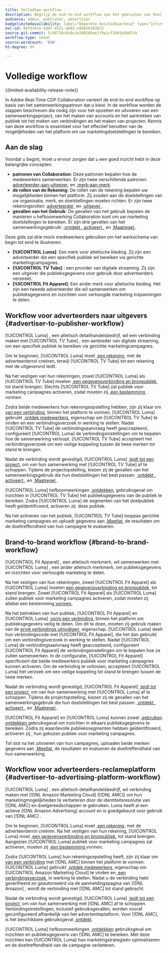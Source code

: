 ```yaml
---
title: Volledige workflow
description: Begrijp de end-to-end workflow van het gebruiken van Real-Time CDP Collaboration op basis van uw samenwerkingspatroon.
audience: admin, publisher, advertiser
badgelimitedavailability: label="Beperkte beschikbaarheid" type="Informative" url="https://helpx.adobe.com/nl/legal/product-descriptions/real-time-customer-data-platform-collaboration.html newtab=true"
exl-id: 90f9341e-5dd7-4521-a602-edb0263838c5
source-git-commit: 5c08738cdc8e1e208203ee1f9a1cf1891b5b07cb
workflow-type: tm+mt
source-wordcount: '838'
ht-degree: 0%

---
```


# Volledige workflow

{{limited-availability-release-note}}

In Adobe Real-Time CDP Collaboration varieert de end-to-end workflow op basis van het samenwerkingspatroon dat u kiest. In de workflow worden de stappen beschreven die nodig zijn voor het opzetten en uitvoeren van een samenwerkingsproject, van het maken van accounts en het aantrekken van publiek tot het maken van verbindingen en het maken van projecten. Kennis van deze workflow is essentieel voor het effectief benutten van de mogelijkheden van het platform om uw marketingdoelstellingen te bereiken.

## Aan de slag

Voordat u begint, moet u ervoor zorgen dat u een goed inzicht hebt in deze belangrijke concepten:

- **patronen van Collaboration**: Deze patronen bepalen hoe de medewerkers samenwerken. Er zijn twee verschillende patronen: [&#x200B; adverteerder-aan-uitgever &#x200B;](./collaboration-patterns.md#advertiser-to-publisher) en [&#x200B; merk-aan-merk &#x200B;](./collaboration-patterns.md#brand-to-brand).
- **de rollen van de Rekening**: De rollen van de rekening bepalen uw mogelijkheden binnen het platform. Zij zouden aan de doelstellingen van uw organisatie, merk, en doelstellingen moeten richten. Er zijn twee rekeningsrollen: [&#x200B; adverteerder &#x200B;](./roles.md#advertiser) en [&#x200B; uitgever &#x200B;](./roles.md#publisher).
- **gevallen van het Gebruik**: De gevallen van het gebruik bepalen de manieren u hefboomwerking Collaboration kunt om uw marketing doelstellingen te bereiken. Er zijn drie gevallen van het samenwerkingsgebruik: [&#x200B; ontdekt &#x200B;](./use-cases.md#discover), [&#x200B; activeert &#x200B;](./use-cases.md#activate), en [&#x200B; Maatregel &#x200B;](./use-cases.md#measure).

Deze gids zal drie mock medewerkers gebruiken om het werkschema van begin tot eind te illustreren:

- **[!UICONTROL Luma]**: Een merk voor atletische kleding. Zij zijn een adverteerder die een specifiek publiek wil bereiken via gerichte marketingcampagnes.
- **[!UICONTROL TV Tube]** : een provider van digitale streaming. Zij zijn een uitgever die publieksgegevens voor gebruik door adverteerders verstrekt.
- **[!UICONTROL Fit Apparel]**: Een ander merk voor atletische kleding. Het zijn een tweede adverteerder die wil samenwerken om publieksgegevens en inzichten voor verhoogde marketing inspanningen te delen.

## Workflow voor adverteerders naar uitgevers {#advertiser-to-publisher-workflow}

[!UICONTROL Luma] , een atletisch detailhandelsbedrijf, wil een verbinding maken met [!UICONTROL TV Tube] , een aanbieder van digitale streaming, om een specifiek publiek te bereiken via gerichte marketingcampagnes.

Om te beginnen, [!UICONTROL Luma] moet [&#x200B; een rekening &#x200B;](../setup/onboard-account.md) met de adverteerderrol creëren, terwijl [!UICONTROL TV Tube] tot een rekening met de uitgeversrol leidt.

Na het vestigen van hun rekeningen, zowel [!UICONTROL Luma] als [!UICONTROL TV Tube] moeten [&#x200B; een gegevensverbinding en bronpubliek &#x200B;](../setup/onboard-audiences.md) tot stand brengen. Slechts [!UICONTROL TV Tube] zal publiek voor marketing campagnes activeren, zodat moeten zij [&#x200B; een bestemming &#x200B;](../setup/manage-destinations.md) vormen.

Zodra beide medewerkers hun rekeningsopstelling hebben, zijn zij klaar om [&#x200B; van een verbinding &#x200B;](../connect/establishing-connections.md) binnen het platform te vormen. [!UICONTROL Luma] gebruikt [&#x200B; ontdek medewerkers &#x200B;](../connect/discover-collaborators.md) eigenschap om [!UICONTROL TV Tube] te vinden en een verbindingsverzoek in werking te stellen. Nadat [!UICONTROL TV Tube] de verbindingsaanvraag heeft geaccepteerd, configureert [!UICONTROL Luma] de verbindingsinstellingen om te bepalen hoe de samenwerking verloopt. [!UICONTROL TV Tube] accepteert het verbindingsverzoek om een veilige koppeling tussen de twee merken tot stand te brengen.

Nadat de verbinding wordt gevestigd, [!UICONTROL Luma] [&#x200B; leidt tot een project &#x200B;](../collaborate/manage-projects.md) om van hun samenwerking met [!UICONTROL TV Tube] af te schoppen. Tijdens de projectopstelling, kiezen zij de gevallen van het samenwerkingsgebruik die hun doelstellingen het best passen: [&#x200B; ontdekt &#x200B;](../collaborate/discover.md), [&#x200B; activeert &#x200B;](../collaborate/activate.md), en [&#x200B; Maatregel &#x200B;](../collaborate/measure.md).

[!UICONTROL Luma] hefboomwerkingen [&#x200B; ontdekken &#x200B;](../collaborate/discover.md) gebruiksgeval om inzichten in [!UICONTROL TV Tube] het publieksgegevens van de publiek te bereiken. Zodra [!UICONTROL Luma] de segmenten van het doelpubliek heeft geïdentificeerd, activeren zij [&#x200B; &#x200B;](../collaborate/activate.md) deze publiek.

Na het activeren van het publiek, [!UICONTROL TV Tube] looppas gerichte marketing campagnes en uploadt gegevens aan [&#x200B; Meetlat &#x200B;](../collaborate/measure.md) de resultaten om de doeltreffendheid van hun campagne te evalueren.

## Brand-to-brand workflow {#brand-to-brand-workflow}

[!UICONTROL Fit Apparel] , een atletisch merkmerk, wil samenwerken met [!UICONTROL Luma] , een ander atletisch merkmerk, om publieksgegevens en inzichten voor verhoogde marketing te delen.

Na het vestigen van hun rekeningen, zowel [!UICONTROL Fit Apparel] als [!UICONTROL Luma] moeten [&#x200B; een gegevensverbinding en bronpubliek &#x200B;](../setup/onboard-audiences.md) tot stand brengen. Zowel [!UICONTROL Fit Apparel] als [!UICONTROL Luma] zullen publiek voor marketing campagnes activeren, zodat moeten zij allebei een bestemming [&#x200B; vormen.](../setup/manage-destinations.md)

Na het betrekken van hun publiek, [!UICONTROL Fit Apparel] en [!UICONTROL Luma] [&#x200B; vorm een verbinding &#x200B;](../connect/establishing-connections.md) binnen het platform om publieksgegevens veilig te delen. Om dit te doen, moeten zij gebruik maken van de [&#x200B; privé verbindings uitnodigen &#x200B;](../connect/establishing-connections.md#private-connection-invite) eigenschap. [!UICONTROL Luma] deelt hun verbindingscode met [!UICONTROL Fit Apparel], die het dan gebruikt om een verbindingsverzoek in werking te stellen. Nadat [!UICONTROL Luma] de verbindingsaanvraag heeft geaccepteerd, configureert [!UICONTROL Fit Apparel] de verbindingsinstellingen om te bepalen hoe ze zullen samenwerken. In de configuratie, [!UICONTROL Fit Apparel] specificeert dat beide medewerkers publiek voor marketing campagnes kunnen activeren. Om de verbinding te voltooien, accepteert [!UICONTROL Luma] het verzoek om een veilige koppeling tot stand te brengen tussen de twee merken.

Nadat de verbinding wordt gevestigd, [!UICONTROL Fit Apparel] [&#x200B; leidt tot een project &#x200B;](../collaborate/manage-projects.md) om van hun samenwerking met [!UICONTROL Luma] af te schoppen. Tijdens de projectopstelling, kiezen zij de gevallen van het samenwerkingsgebruik die hun doelstellingen het best passen: [&#x200B; ontdekt &#x200B;](../collaborate/discover.md), [&#x200B; activeert &#x200B;](../collaborate/activate.md), en [&#x200B; Maatregel &#x200B;](../collaborate/measure.md).

[!UICONTROL Fit Apparel] en [!UICONTROL Luma] kunnen zowel [&#x200B; gebruiken ontdekken &#x200B;](../collaborate/discover.md) gebruiksgeval om inzichten in elkaars publieksgegevens te bereiken. Zodra zij waardevolle publiekssegmenten hebben geïdentificeerd, activeren zij [&#x200B; &#x200B;](../collaborate/activate.md) hun gekozen publiek voor marketing campagnes.

Tot slot na het uitvoeren van hun campagnes, uploaden beide merken gegevens aan [&#x200B; Meetlat &#x200B;](../collaborate/measure.md) de resultaten en evalueren de doeltreffendheid van hun samenwerking.

## Workflow voor adverteerders-reclameplatform {#advertiser-to-advertising-platform-workflow}

[!UICONTROL Luma] , een atletisch detailhandelsbedrijf, wil verbinding maken met [!DNL Amazon Marketing Cloud] ([!DNL AMC]) om hun marketingmogelijkheden te verbeteren door de identiteitsresolutie van [!DNL AMC] en doelgereedschappen te gebruiken. Luma heeft al een actieve [!DNL Amazon Advertising] account en is goedgekeurd voor gebruik van [!DNL AMC] .

Om te beginnen, [!UICONTROL Luma] moet [&#x200B; een rekening &#x200B;](../setup/onboard-account.md) met de adverteerderrol creëren. Na het vestigen van hun rekening, [!UICONTROL Luma] moet [&#x200B; een gegevensverbinding en bronpubliek &#x200B;](../setup/onboard-audiences.md) tot stand brengen. Aangezien [!UICONTROL Luma] publiek voor marketing campagnes zal activeren, moeten zij [&#x200B; een bestemming &#x200B;](../setup/manage-destinations.md) vormen.

Zodra [!UICONTROL Luma] hun rekeningsopstelling heeft, zijn zij klaar om [&#x200B; van een verbinding &#x200B;](../connect/establishing-connections.md) met [!DNL AMC] binnen het platform te vormen. [!UICONTROL Luma] gebruikt [&#x200B; ontdek medewerkers &#x200B;](../connect/discover-collaborators.md) eigenschap om [!UICONTROL Amazon Marketing Cloud] te vinden en [&#x200B; een verbindingsverzoek &#x200B;](../connect/advertising-platforms/amc.md) in werking te stellen. Nadat u de verbinding hebt geverifieerd en geautoriseerd via de aanmeldingspagina van [!DNL Amazon] , wordt de verbinding met [!DNL AMC] tot stand gebracht.

Nadat de verbinding wordt gevestigd, [!UICONTROL Luma] [&#x200B; leidt tot een project &#x200B;](../collaborate/manage-projects.md) om van hun samenwerking met [!DNL AMC] af te schoppen. Verbindingsinstellingen, inclusief gebruiksgevallen, worden vooraf geconfigureerd afhankelijk van het advertentieplatform. Voor [!DNL AMC], is het beschikbare gebruiksgeval [&#x200B; ontdekt &#x200B;](../collaborate/advertising-platforms/amc.md#discover).

[!UICONTROL Luma] hefboomwerkingen [&#x200B; ontdekken &#x200B;](../collaborate/advertising-platforms/amc.md#discover) gebruiksgeval om inzichten en publieksgegevens van [!DNL AMC] te bereiken. Met deze inzichten kan [!UICONTROL Luma] hun marketingstrategieën optimaliseren en de doeltreffendheid van de campagne verbeteren.
